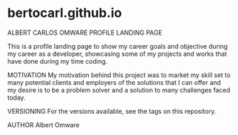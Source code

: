 # bertocarl.github.io

ALBERT CARLOS OMWARE PROFILE LANDING PAGE

This is a profile landing page to show my career goals and objective during my career as a developer, showcasing some of my projects and works that have done during my time coding.

MOTIVATION
My motivation behind this project was to market my skill set to many potential clients and employers of the solutions that I can offer and my desire is to be a problem solver and a solution to many challenges faced today.

VERSIONING
For the versions available, see the tags on this repository.

AUTHOR
Albert Omware 



